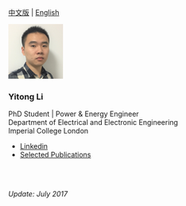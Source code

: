   
[中文版](https://yt-li.github.io/namecard_cn) | [English](https://yt-li.github.io)    
  
![](https://raw.githubusercontent.com/yt-li/yt-li.github.io/master/LYT.png)
  
### Yitong Li
PhD Student | Power & Energy Engineer  
Department of Electrical and Electronic Engineering  
Imperial College London  
  
- [Linkedin](https://www.linkedin.com/in/yitong-li/)  
- [Selected Publications](https://yt-li.github.io/publication)

<br />
<br />

*Update: July 2017*

